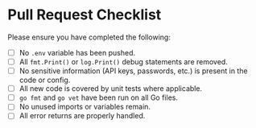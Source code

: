 # Pull Request Checklist

Please ensure you have completed the following:

- [ ] No `.env` variable has been pushed.
- [ ] All `fmt.Print()` or `log.Print()` debug statements are removed.
- [ ] No sensitive information (API keys, passwords, etc.) is present in the code or config.
- [ ] All new code is covered by unit tests where applicable.
- [ ] `go fmt` and `go vet` have been run on all Go files.
- [ ] No unused imports or variables remain.
- [ ] All error returns are properly handled.

